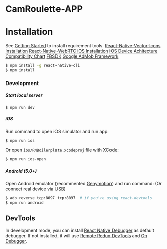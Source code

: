 # CamRoulette-APP

# Installation

See [Getting Started](https://facebook.github.io/react-native/docs/getting-started.html) to install requirement tools.
[React-Native-Vector-Icons Installation](https://github.com/oblador/react-native-vector-icons)
[React-Native-WebRTC iOS Installation](https://github.com/oney/react-native-webrtc/blob/master/Documentation/iOSInstallation.md)
[iOS Device Achitecture Compatibility Chart](https://developer.apple.com/library/ios/documentation/DeviceInformation/Reference/iOSDeviceCompatibility/DeviceCompatibilityMatrix/DeviceCompatibilityMatrix.html)
[FBSDK](https://developers.facebook.com/docs/ios/downloads)
[Google AdMob Framework](https://github.com/sbugert/react-native-admob)


```bash
$ npm install -g react-native-cli
$ npm install
```

### Development

##### Start local server

```bash
$ npm run dev
```

##### iOS

Run command to open iOS simulator and run app:

```bash
$ npm run ios
```

Or open `ios/RNBoilerplate.xcodeproj` file with XCode:

```bash
$ npm run ios-open
```

##### Android (5.0+)

Open Android emulator (recommented [Genymotion](https://www.genymotion.com)) and run command: (Or connect real device via USB)

```bash
$ adb reverse tcp:8097 tcp:8097  # if you're using react-devtools
$ npm run android
```

## DevTools

In development mode, you can install [React Native Debugger](https://github.com/jhen0409/react-native-debugger) as default debugger. If not installed, it will use [Remote Redux DevTools](https://github.com/zalmoxisus/remote-redux-devtools) and [On Debugger](https://github.com/jhen0409/remote-redux-devtools-on-debugger).
